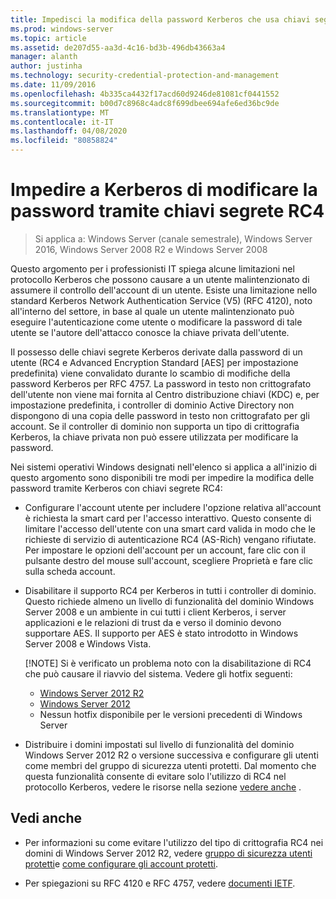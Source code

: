 ```yaml
---
title: Impedisci la modifica della password Kerberos che usa chiavi segrete RC4
ms.prod: windows-server
ms.topic: article
ms.assetid: de207d55-aa3d-4c16-bd3b-496db43663a4
manager: alanth
author: justinha
ms.technology: security-credential-protection-and-management
ms.date: 11/09/2016
ms.openlocfilehash: 4b335ca4432f17acd60d9246de81081cf0441552
ms.sourcegitcommit: b00d7c8968c4adc8f699dbee694afe6ed36bc9de
ms.translationtype: MT
ms.contentlocale: it-IT
ms.lasthandoff: 04/08/2020
ms.locfileid: "80858824"
---
```

# <a name="preventing-kerberos-change-password-that-uses-rc4-secret-keys"></a>Impedire a Kerberos di modificare la password tramite chiavi segrete RC4

>Si applica a: Windows Server (canale semestrale), Windows Server 2016, Windows Server 2008 R2 e Windows Server 2008

Questo argomento per i professionisti IT spiega alcune limitazioni nel protocollo Kerberos che possono causare a un utente malintenzionato di assumere il controllo dell'account di un utente. Esiste una limitazione nello standard Kerberos Network Authentication Service (V5) (RFC 4120), noto all'interno del settore, in base al quale un utente malintenzionato può eseguire l'autenticazione come utente o modificare la password di tale utente se l'autore dell'attacco conosce la chiave privata dell'utente.

Il possesso delle chiavi segrete Kerberos derivate dalla password di un utente (RC4 e Advanced Encryption Standard [AES] per impostazione predefinita) viene convalidato durante lo scambio di modifiche della password Kerberos per RFC 4757. La password in testo non crittografato dell'utente non viene mai fornita al Centro distribuzione chiavi (KDC) e, per impostazione predefinita, i controller di dominio Active Directory non dispongono di una copia delle password in testo non crittografato per gli account. Se il controller di dominio non supporta un tipo di crittografia Kerberos, la chiave privata non può essere utilizzata per modificare la password. 

Nei sistemi operativi Windows designati nell'elenco si applica a all'inizio di questo argomento sono disponibili tre modi per impedire la modifica delle password tramite Kerberos con chiavi segrete RC4:

- Configurare l'account utente per includere l'opzione relativa all'account è richiesta la smart card per l'accesso interattivo. Questo consente di limitare l'accesso dell'utente con una smart card valida in modo che le richieste di servizio di autenticazione RC4 (AS-Rich) vengano rifiutate. Per impostare le opzioni dell'account per un account, fare clic con il pulsante destro del mouse sull'account, scegliere Proprietà e fare clic sulla scheda account. 

- Disabilitare il supporto RC4 per Kerberos in tutti i controller di dominio. Questo richiede almeno un livello di funzionalità del dominio Windows Server 2008 e un ambiente in cui tutti i client Kerberos, i server applicazioni e le relazioni di trust da e verso il dominio devono supportare AES. Il supporto per AES è stato introdotto in Windows Server 2008 e Windows Vista.

    [!NOTE]
    Si è verificato un problema noto con la disabilitazione di RC4 che può causare il riavvio del sistema. Vedere gli hotfix seguenti:
    - [Windows Server 2012 R2](https://support.microsoft.com/kb/3038261)
    - [Windows Server 2012](https://support.microsoft.com/kb/3086213)
    - Nessun hotfix disponibile per le versioni precedenti di Windows Server

- Distribuire i domini impostati sul livello di funzionalità del dominio Windows Server 2012 R2 o versione successiva e configurare gli utenti come membri del gruppo di sicurezza utenti protetti. Dal momento che questa funzionalità consente di evitare solo l'utilizzo di RC4 nel protocollo Kerberos, vedere le risorse nella sezione [vedere anche](#see-also) .

## <a name="see-also"></a>Vedi anche

- Per informazioni su come evitare l'utilizzo del tipo di crittografia RC4 nei domini di Windows Server 2012 R2, vedere [gruppo di sicurezza utenti protetti](/../credentials-protection-and-management/protected-users-security-group.md)e [come configurare gli account protetti](/../credentials-protection-and-management/how-to-configure-protected-accounts.md).

- Per spiegazioni su RFC 4120 e RFC 4757, vedere [documenti IETF](http://tools.ietf.org/html/).
